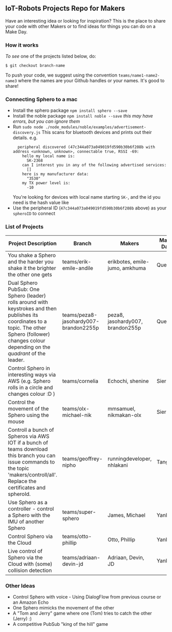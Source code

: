 ## IoT-Robots Projects Repo for Makers

Have an interesting idea or looking for inspiration? This is the place to share your code with other Makers or to find ideas for things you can do on a Make Day.


### How it works

<i>To see</i> one of the projects listed below, do:

`$ git checkout branch-name`

To push your code, we suggest using the convention `teams/name1-name2-name3` where the names are your Github handles or your names. It's good to share!

### Connecting Sphero to a mac

* Install the sphero package `npm install sphero --save`
* Install the noble package `npm install noble --save` _this may have errors, but you can ignore them_
* Run `sudo node ./node_modules/noble/examples/advertisement-discovery.js` This scans for bluetooth devices and prints out their details. e.g.
  ```shell
    peripheral discovered (47c344a073a049019fd590b30b6f208b with address <unknown, unknown>, connectable true, RSSI -69:
      hello my local name is:
        SK-2368
      can I interest you in any of the following advertised services:
        []
      here is my manufacturer data:
        "3530"
      my TX power level is:
        -10
  ```
  You're looking for devices with local name starting `SK-`, and the id you need is the hash value like
* Use the peripheral ID (`47c344a073a049019fd590b30b6f208b` above) as your `spheroID` to connect

### List of Projects

| Project Description | Branch | Makers | Make Day |
| -------------| -------------- | ----------------- | ------ |
| You shake a Sphero and the harder you shake it the brighter the other one gets | teams/erik-emile-andile | erikbotes, emile-jumo, amkhuma | Quebec |
| Dual Sphero PubSub: One Sphero (leader) rolls around with keystrokes and then publishes its coordinates to a topic. The other Sphero (follower) changes colour depending on the <i>quadrant</i> of the leader. | teams/peza8-jasohardy007-brandon2255p | peza8, jasohardy007, brandon255p| Quebec |
| Control Sphero in interesting ways via AWS (e.g. Sphero rolls in a circle and changes colour :D ) | teams/cornelia | Echochi, shenine| Sierra |
| Control the movement of the Sphero using the mouse | teams/olx-michael-nik | mmsamuel, nikmakan-olx | Sierra |
| Controll a bunch of Spheros via AWS IOT if a bunch of teams download this branch you can issue commands to the topic 'makers/controll/all'. Replace the certificates and spheroId. | teams/geoffrey-nipho | runningdeveloper, nhlakani | Tango |
| Use Sphero as a controller - control a Sphero with the IMU of another Sphero | teams/super-sphero | James, Michael | Yankee |
| Control Sphero via the Cloud| teams/otto-phillip| Otto, Phillip | Yankee |
| Live control of Sphero via the Cloud with (some) collision detection | teams/adriaan-devin-jd | Adriaan, Devin, JD | Yankee |


### Other Ideas

* Control Sphero with voice - Using DialogFlow from previous course or an Amazon Echo
* One Sphero mimicks the movement of the other
* A "Tom and Jerry" game where one (Tom) tries to catch the other (Jerry) :)
* A competitive PubSub "king of the hill" game
